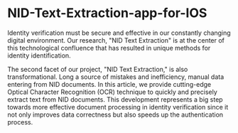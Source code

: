 # NID-Text-Extraction-app-for-IOS
Identity verification must be secure and effective in our constantly changing digital environment. Our research, "NID Text Extraction" is at the center of this technological confluence that has resulted in unique methods for identity identification.

The second facet of our project, "NID Text Extraction," is also transformational. Long a
source of mistakes and inefficiency, manual data entering from NID documents. In this
article, we provide cutting-edge Optical Character Recognition (OCR) technique to quickly
and precisely extract text from NID documents. This development represents a big step
towards more effective document processing in identity verification since it not only
improves data correctness but also speeds up the authentication process.
